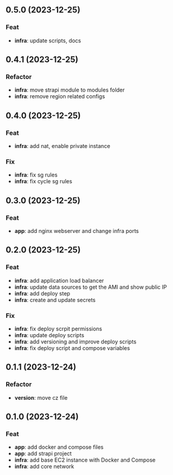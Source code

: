 ## 0.5.0 (2023-12-25)

### Feat

- **infra**: update scripts, docs

## 0.4.1 (2023-12-25)

### Refactor

- **infra**: move strapi module to modules folder
- **infra**: remove region related configs

## 0.4.0 (2023-12-25)

### Feat

- **infra**: add nat, enable private instance

### Fix

- **infra**: fix sg rules
- **infra**: fix cycle sg rules

## 0.3.0 (2023-12-25)

### Feat

- **app**: add nginx webserver and change infra ports

## 0.2.0 (2023-12-25)

### Feat

- **infra**: add application load balancer
- **infra**: update data sources to get the AMI and show public IP
- **infra**: add deploy step
- **infra**: create and update secrets

### Fix

- **infra**: fix deploy scrpit permissions
- **infra**: update deploy scripts
- **infra**: add versioning and improve deploy scripts
- **infra**: fix deploy script and compose variables

## 0.1.1 (2023-12-24)

### Refactor

- **version**: move cz file

## 0.1.0 (2023-12-24)

### Feat

- **app**: add docker and compose files
- **app**: add strapi project
- **infra**: add base EC2 instance with Docker and Compose
- **infra**: add core network
